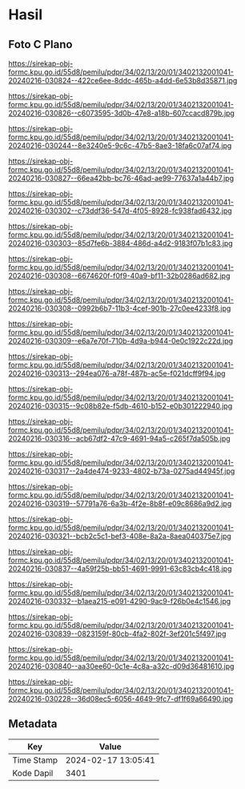 # Hasil

## Foto C Plano

https://sirekap-obj-formc.kpu.go.id/55d8/pemilu/pdpr/34/02/13/20/01/3402132001041-20240216-030824--422ce6ee-8ddc-465b-a4dd-6e53b8d35871.jpg

https://sirekap-obj-formc.kpu.go.id/55d8/pemilu/pdpr/34/02/13/20/01/3402132001041-20240216-030826--c6073595-3d0b-47e8-a18b-607ccacd879b.jpg

https://sirekap-obj-formc.kpu.go.id/55d8/pemilu/pdpr/34/02/13/20/01/3402132001041-20240216-030244--8e3240e5-9c6c-47b5-8ae3-18fa6c07af74.jpg

https://sirekap-obj-formc.kpu.go.id/55d8/pemilu/pdpr/34/02/13/20/01/3402132001041-20240216-030827--66ea42bb-bc76-46ad-ae99-77637a1a44b7.jpg

https://sirekap-obj-formc.kpu.go.id/55d8/pemilu/pdpr/34/02/13/20/01/3402132001041-20240216-030302--c73ddf36-547d-4f05-8928-fc938fad6432.jpg

https://sirekap-obj-formc.kpu.go.id/55d8/pemilu/pdpr/34/02/13/20/01/3402132001041-20240216-030303--85d7fe6b-3884-486d-a4d2-9183f07b1c83.jpg

https://sirekap-obj-formc.kpu.go.id/55d8/pemilu/pdpr/34/02/13/20/01/3402132001041-20240216-030308--6674620f-f0f9-40a9-bf11-32b0286ad682.jpg

https://sirekap-obj-formc.kpu.go.id/55d8/pemilu/pdpr/34/02/13/20/01/3402132001041-20240216-030308--0992b6b7-11b3-4cef-901b-27c0ee4233f8.jpg

https://sirekap-obj-formc.kpu.go.id/55d8/pemilu/pdpr/34/02/13/20/01/3402132001041-20240216-030309--e6a7e70f-710b-4d9a-b944-0e0c1922c22d.jpg

https://sirekap-obj-formc.kpu.go.id/55d8/pemilu/pdpr/34/02/13/20/01/3402132001041-20240216-030313--294ea076-a78f-487b-ac5e-f021dcff9f94.jpg

https://sirekap-obj-formc.kpu.go.id/55d8/pemilu/pdpr/34/02/13/20/01/3402132001041-20240216-030315--9c08b82e-f5db-4610-b152-e0b301222940.jpg

https://sirekap-obj-formc.kpu.go.id/55d8/pemilu/pdpr/34/02/13/20/01/3402132001041-20240216-030316--acb67df2-47c9-4691-94a5-c265f7da505b.jpg

https://sirekap-obj-formc.kpu.go.id/55d8/pemilu/pdpr/34/02/13/20/01/3402132001041-20240216-030317--2a4de474-9233-4802-b73a-0275ad44945f.jpg

https://sirekap-obj-formc.kpu.go.id/55d8/pemilu/pdpr/34/02/13/20/01/3402132001041-20240216-030319--57791a76-6a3b-4f2e-8b8f-e09c8686a9d2.jpg

https://sirekap-obj-formc.kpu.go.id/55d8/pemilu/pdpr/34/02/13/20/01/3402132001041-20240216-030321--bcb2c5c1-bef3-408e-8a2a-8aea040375e7.jpg

https://sirekap-obj-formc.kpu.go.id/55d8/pemilu/pdpr/34/02/13/20/01/3402132001041-20240216-030837--4a59f25b-bb51-4691-9991-63c83cb4c418.jpg

https://sirekap-obj-formc.kpu.go.id/55d8/pemilu/pdpr/34/02/13/20/01/3402132001041-20240216-030332--b1aea215-e091-4290-9ac9-f26b0e4c1546.jpg

https://sirekap-obj-formc.kpu.go.id/55d8/pemilu/pdpr/34/02/13/20/01/3402132001041-20240216-030839--0823159f-80cb-4fa2-802f-3ef201c5f497.jpg

https://sirekap-obj-formc.kpu.go.id/55d8/pemilu/pdpr/34/02/13/20/01/3402132001041-20240216-030840--aa30ee60-0c1e-4c8a-a32c-d09d36481610.jpg

https://sirekap-obj-formc.kpu.go.id/55d8/pemilu/pdpr/34/02/13/20/01/3402132001041-20240216-030228--36d08ec5-6056-4649-9fc7-df1f69a66490.jpg


## Metadata

| Key        | Value               |
| ---------- | ------------------- |
| Time Stamp | 2024-02-17 13:05:41 |
| Kode Dapil | 3401                |



